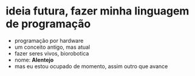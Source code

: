 # ideia futura, fazer minha linguagem de programação
- programação por hardware
- um conceito antigo, mas atual
- fazer seres vivos, biorobotica
- nome: __Alentejo__
- mas eu estou ocupado de momento, assim outro que avance
